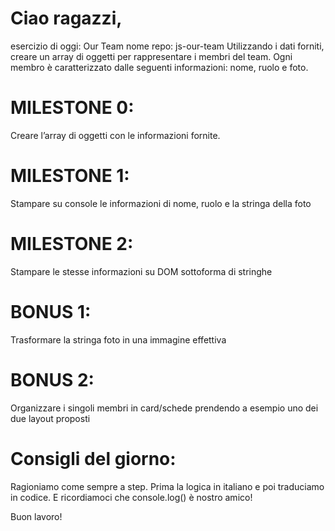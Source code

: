 # Ciao ragazzi,
esercizio di oggi: Our Team
nome repo: js-our-team
Utilizzando i dati forniti, creare un array di oggetti per rappresentare i membri del team.
Ogni membro è caratterizzato dalle seguenti informazioni: nome, ruolo e foto.

# MILESTONE 0:
Creare l’array di oggetti con le informazioni fornite.

# MILESTONE 1:
Stampare su console le informazioni di nome, ruolo e la stringa della foto

# MILESTONE 2:
Stampare le stesse informazioni su DOM sottoforma di stringhe

# BONUS 1:
Trasformare la stringa foto in una immagine effettiva

# BONUS 2:
Organizzare i singoli membri in card/schede prendendo a esempio uno dei due layout proposti

# Consigli del giorno:
Ragioniamo come sempre a step.
Prima la logica in italiano e poi traduciamo in codice.
E ricordiamoci che console.log() è nostro amico!

Buon lavoro!
